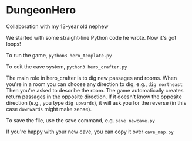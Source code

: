 # DungeonHero
Collaboration with my 13-year old nephew

We started with some straight-line Python code he wrote. Now it's got
loops!

To run the game,
`python3 hero_template.py`

To edit the cave system,
`python3 hero_crafter.py`

The main role in hero_crafter is to dig new passages and rooms.
When you're in a room you can choose any direction to dig, e.g., `dig northeast`
Then you're asked to describe the room. The game automatically creates return passages in the opposite direction. If it doesn't know the opposite direction (e.g., you type `dig upwards`), it will ask you for the reverse (in this case `downwards` might make sense).

To save the file, use the save command, e.g. `save newcave.py`

If you're happy with your new cave, you can copy it over `cave_map.py`

